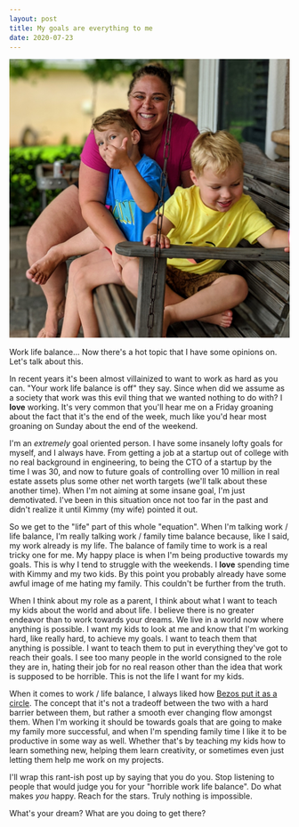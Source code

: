 ```yaml
---
layout: post
title: My goals are everything to me
date: 2020-07-23
---
```


![](/img/00100dPORTRAIT_00100_BURST20200704124213908_COVER.jpg)

Work life balance... Now there's a hot topic that I have some opinions on. Let's
talk about this.

In recent years it's been almost villainized to want to work as hard
as you can. "Your work life balance is off" they say. Since when did we assume as
a society that work was this evil thing that we wanted nothing to do with? I **love**
working. It's very common that you'll hear me on a Friday groaning about the fact
that it's the end of the week, much like you'd hear most groaning on Sunday about
the end of the weekend.

I'm an _extremely_ goal oriented person. I have some insanely lofty goals for
myself, and I always have. From getting a job at a startup out of college with
no real background in engineering, to being the CTO of a startup by the time I
was 30, and now to future goals of controlling over 10 million in real estate assets plus some
other net worth targets (we'll talk about these another time). When I'm not aiming
at some insane goal, I'm just demotivated. I've been in this situation once not too
far in the past and didn't realize it until Kimmy (my wife) pointed it out.

So we get to the "life" part of this whole "equation". When I'm talking work / life
balance, I'm really talking work / family time balance because, like I said, my work
already is my life. The balance of family time to work is a real tricky one for me.
My happy place is when I'm being productive towards my goals. This is why I tend
to struggle with the weekends. I **love** spending time with Kimmy and my two kids.
By this point you probably already have some awful image of me hating my family.
This couldn't be further from the truth.

When I think about my role as a parent, I think about what I want to teach my kids
about the world and about life. I believe there is no greater endeavor than to
work towards your dreams. We live in a world now where anything is possible. I want
my kids to look at me and know that I'm working hard, like really hard, to achieve
my goals. I want to teach them that anything is possible. I want to teach them
to put in everything they've got to reach their goals. I see too many people in
the world consigned to the role they are in, hating their job for no real reason
other than the idea that work is supposed to be horrible. This is not the life I
want for my kids.

When it comes to work / life balance, I always liked how
[Bezos put it as a circle](https://www.businessinsider.com/jeff-bezo-advice-to-amazon-employees-dont-aim-for-work-life-balance-its-a-circle-2018-4).
The concept that it's not a tradeoff between the two with a hard barrier between
them, but rather a smooth ever changing flow amongst them. When I'm working it should
be towards goals that are going to make my family more successful, and when I'm
spending family time I like it to be productive in some way as well. Whether that's
by teaching my kids how to learn something new, helping them learn creativity, or
sometimes even just letting them help me work on my projects.

I'll wrap this rant-ish post up by saying that you do you. Stop listening to people
that would judge you for your "horrible work life balance". Do what makes _you_ happy.
Reach for the stars. Truly nothing is impossible.

What's your dream? What are you doing to get there?
